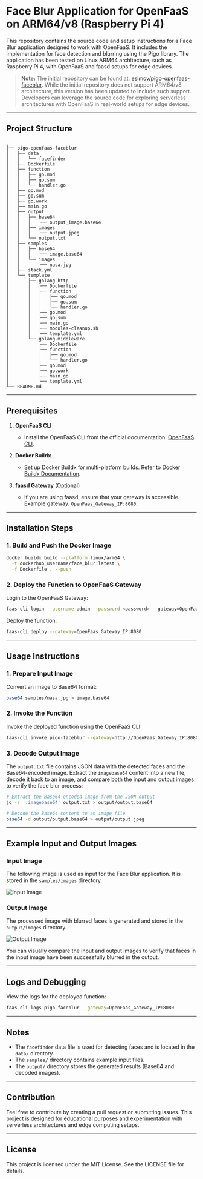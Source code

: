 # Face Blur Application for OpenFaaS on ARM64/v8 (Raspberry Pi 4)
This repository contains the source code and setup instructions for a Face Blur application designed to work with OpenFaaS. It includes the implementation for face detection and blurring using the Pigo library. The application has been tested on Linux ARM64 architecture, such as Raspberry Pi 4, with OpenFaaS and faasd setups for edge devices.

> **Note:** The initial repository can be found at: [esimov/pigo-openfaas-faceblur](https://github.com/esimov/pigo-openfaas-faceblur). While the initial repository does not support ARM64/v8 architecture, this version has been updated to include such support. Developers can leverage the source code for exploring serverless architectures with OpenFaaS in real-world setups for edge devices.

---

## Project Structure

```
.
├── pigo-openfaas-faceblur
│   ├── data
│   │   └── facefinder
│   ├── Dockerfile
│   ├── function
│   │   ├── go.mod
│   │   ├── go.sum
│   │   └── handler.go
│   ├── go.mod
│   ├── go.sum
│   ├── go.work
│   ├── main.go
│   ├── output
│   │   ├── base64
│   │   │   └── output_image.base64
│   │   ├── images
│   │   │   └── output.jpeg
│   │   └── output.txt
│   ├── samples
│   │   ├── base64
│   │   │   └── image.base64
│   │   └── images
│   │       └── nasa.jpg
│   ├── stack.yml
│   └── template
│       ├── golang-http
│       │   ├── Dockerfile
│       │   ├── function
│       │   │   ├── go.mod
│       │   │   ├── go.sum
│       │   │   └── handler.go
│       │   ├── go.mod
│       │   ├── go.sum
│       │   ├── main.go
│       │   ├── modules-cleanup.sh
│       │   └── template.yml
│       └── golang-middleware
│           ├── Dockerfile
│           ├── function
│           │   ├── go.mod
│           │   └── handler.go
│           ├── go.mod
│           ├── go.work
│           ├── main.go
│           └── template.yml
└── README.md
```

---

## Prerequisites

1. **OpenFaaS CLI**

   - Install the OpenFaaS CLI from the official documentation: [OpenFaaS CLI](https://docs.openfaas.com/cli/install/).

2. **Docker Buildx**

   - Set up Docker Buildx for multi-platform builds. Refer to [Docker Buildx Documentation](https://docs.docker.com/buildx/working-with-buildx/).

3. **faasd Gateway** (Optional)

   - If you are using faasd, ensure that your gateway is accessible. Example gateway: `OpenFaas_Gateway_IP:8080`.

---

## Installation Steps

### 1. Build and Push the Docker Image

```bash
docker buildx build --platform linux/arm64 \
  -t dockerhub_username/face_blur:latest \
  -f Dockerfile . --push
```

### 2. Deploy the Function to OpenFaaS Gateway

Login to the OpenFaaS Gateway:

```bash
faas-cli login --username admin --password <password> --gateway=OpenFaas_Gateway_IP:8080
```

Deploy the function:

```bash
faas-cli deploy --gateway=OpenFaas_Gateway_IP:8080
```

---

## Usage Instructions

### 1. Prepare Input Image

Convert an image to Base64 format:

```bash
base64 samples/nasa.jpg > image.base64
```

### 2. Invoke the Function

Invoke the deployed function using the OpenFaaS CLI:

```bash
faas-cli invoke pigo-faceblur --gateway=http://OpenFaas_Gateway_IP:8080 < image.base64 > output.txt
```

### 3. Decode Output Image

The `output.txt` file contains JSON data with the detected faces and the Base64-encoded image. Extract the `imagebase64` content into a new file, decode it back to an image, and compare both the input and output images to verify the face blur process:

```bash
# Extract the Base64-encoded image from the JSON output
jq -r '.imagebase64' output.txt > output/output.base64

# Decode the Base64 content to an image file
base64 -d output/output.base64 > output/output.jpeg
```

---

## Example Input and Output Images

### Input Image

The following image is used as input for the Face Blur application. It is stored in the `samples/images` directory.

![Input Image](pigo-openfaas-faceblur/samples/images/nasa.jpg)

### Output Image

The processed image with blurred faces is generated and stored in the `output/images` directory.

![Output Image](pigo-openfaas-faceblur/output/images/output.jpeg)

You can visually compare the input and output images to verify that faces in the input image have been successfully blurred in the output.

---

## Logs and Debugging

View the logs for the deployed function:

```bash
faas-cli logs pigo-faceblur --gateway=OpenFaas_Gateway_IP:8080
```

---

## Notes

- The `facefinder` data file is used for detecting faces and is located in the `data/` directory.
- The `samples/` directory contains example input files.
- The `output/` directory stores the generated results (Base64 and decoded images).


---

## Contribution

Feel free to contribute by creating a pull request or submitting issues. This project is designed for educational purposes and experimentation with serverless architectures and edge computing setups.

---

## License

This project is licensed under the MIT License. See the LICENSE file for details.

